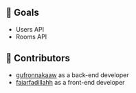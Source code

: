 ## 🎯 Goals

- Users API
- Rooms API

## 👥 Contributors

- [gufronnakaaw](https://github.com/gufronnakaaw) as a back-end developer
- [fajarfadillahh](https://github.com/fajarfadillahh) as a front-end developer
